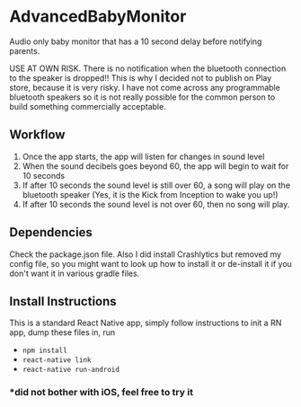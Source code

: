 # AdvancedBabyMonitor
Audio only baby monitor that has a 10 second delay before notifying parents. 

USE AT OWN RISK. There is no notification when the bluetooth connection to the speaker is dropped!! This is why I decided not to publish on Play store, because it is very risky. I have not come across any programmable bluetooth speakers so it is not really possible for the common person to build something commercially acceptable.

## Workflow

1. Once the app starts, the app will listen for changes in sound level
2. When the sound decibels goes beyond 60, the app will begin to wait for 10 seconds
3. If after 10 seconds the sound level is still over 60, a song will play on the bluetooth speaker (Yes, it is the Kick from Inception to wake you up!)
4. If after 10 seconds the sound level is not over 60, then no song will play. 

## Dependencies

Check the package.json file. Also I did install Crashlytics but removed my config file, so you might want to look up how to install it or de-install it if you don't want it in various gradle files.

## Install Instructions

This is a standard React Native app, simply follow instructions to init a RN app, dump these files in, run 
- `npm install`
- `react-native link`
- `react-native run-android`

### *did not bother with iOS, feel free to try it
